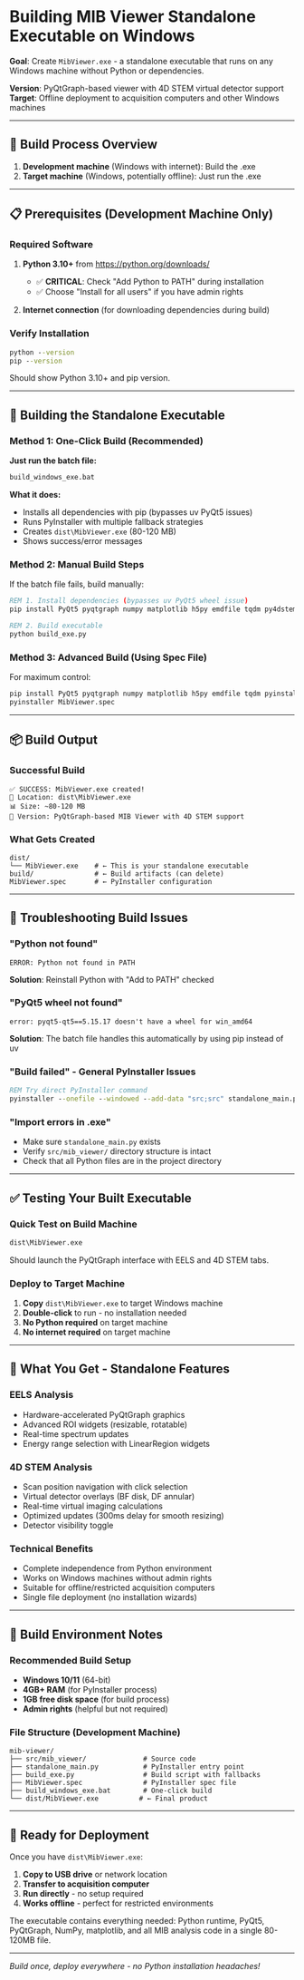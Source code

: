 # Building MIB Viewer Standalone Executable on Windows

**Goal**: Create `MibViewer.exe` - a standalone executable that runs on any Windows machine without Python or dependencies.

**Version**: PyQtGraph-based viewer with 4D STEM virtual detector support  
**Target**: Offline deployment to acquisition computers and other Windows machines

---

## 🎯 Build Process Overview

1. **Development machine** (Windows with internet): Build the .exe 
2. **Target machine** (Windows, potentially offline): Just run the .exe

---

## 📋 Prerequisites (Development Machine Only)

### Required Software
1. **Python 3.10+** from https://python.org/downloads/
   - ✅ **CRITICAL**: Check "Add Python to PATH" during installation
   - ✅ Choose "Install for all users" if you have admin rights

2. **Internet connection** (for downloading dependencies during build)

### Verify Installation
```cmd
python --version
pip --version
```
Should show Python 3.10+ and pip version.

---

## 🚀 Building the Standalone Executable

### Method 1: One-Click Build (Recommended)

**Just run the batch file:**
```cmd
build_windows_exe.bat
```

**What it does:**
- Installs all dependencies with pip (bypasses uv PyQt5 issues)
- Runs PyInstaller with multiple fallback strategies
- Creates `dist\MibViewer.exe` (80-120 MB)
- Shows success/error messages

### Method 2: Manual Build Steps

If the batch file fails, build manually:

```cmd
REM 1. Install dependencies (bypasses uv PyQt5 wheel issue)
pip install PyQt5 pyqtgraph numpy matplotlib h5py emdfile tqdm py4dstem pyinstaller

REM 2. Build executable
python build_exe.py
```

### Method 3: Advanced Build (Using Spec File)

For maximum control:
```cmd
pip install PyQt5 pyqtgraph numpy matplotlib h5py emdfile tqdm pyinstaller
pyinstaller MibViewer.spec
```

---

## 📦 Build Output

### Successful Build
```
✅ SUCCESS: MibViewer.exe created!
📍 Location: dist\MibViewer.exe
📊 Size: ~80-120 MB
🎯 Version: PyQtGraph-based MIB Viewer with 4D STEM support
```

### What Gets Created
```
dist/
└── MibViewer.exe    # ← This is your standalone executable
build/               # ← Build artifacts (can delete)
MibViewer.spec       # ← PyInstaller configuration
```

---

## 🔧 Troubleshooting Build Issues

### "Python not found"
```
ERROR: Python not found in PATH
```
**Solution**: Reinstall Python with "Add to PATH" checked

### "PyQt5 wheel not found" 
```
error: pyqt5-qt5==5.15.17 doesn't have a wheel for win_amd64
```
**Solution**: The batch file handles this automatically by using pip instead of uv

### "Build failed" - General PyInstaller Issues
```cmd
REM Try direct PyInstaller command
pyinstaller --onefile --windowed --add-data "src;src" standalone_main.py
```

### "Import errors in .exe"
- Make sure `standalone_main.py` exists
- Verify `src/mib_viewer/` directory structure is intact
- Check that all Python files are in the project directory

---

## ✅ Testing Your Built Executable

### Quick Test on Build Machine
```cmd
dist\MibViewer.exe
```
Should launch the PyQtGraph interface with EELS and 4D STEM tabs.

### Deploy to Target Machine
1. **Copy** `dist\MibViewer.exe` to target Windows machine
2. **Double-click** to run - no installation needed
3. **No Python required** on target machine
4. **No internet required** on target machine

---

## 🎯 What You Get - Standalone Features

### EELS Analysis
- Hardware-accelerated PyQtGraph graphics
- Advanced ROI widgets (resizable, rotatable)
- Real-time spectrum updates
- Energy range selection with LinearRegion widgets

### 4D STEM Analysis  
- Scan position navigation with click selection
- Virtual detector overlays (BF disk, DF annular)
- Real-time virtual imaging calculations
- Optimized updates (300ms delay for smooth resizing)
- Detector visibility toggle

### Technical Benefits
- Complete independence from Python environment
- Works on Windows machines without admin rights
- Suitable for offline/restricted acquisition computers
- Single file deployment (no installation wizards)

---

## 📝 Build Environment Notes

### Recommended Build Setup
- **Windows 10/11** (64-bit)
- **4GB+ RAM** (for PyInstaller process)
- **1GB free disk space** (for build process)
- **Admin rights** (helpful but not required)

### File Structure (Development Machine)
```
mib-viewer/
├── src/mib_viewer/              # Source code
├── standalone_main.py           # PyInstaller entry point  
├── build_exe.py                 # Build script with fallbacks
├── MibViewer.spec               # PyInstaller spec file
├── build_windows_exe.bat        # One-click build
└── dist/MibViewer.exe          # ← Final product
```

---

## 🚀 Ready for Deployment

Once you have `dist\MibViewer.exe`:

1. **Copy to USB drive** or network location
2. **Transfer to acquisition computer**  
3. **Run directly** - no setup required
4. **Works offline** - perfect for restricted environments

The executable contains everything needed: Python runtime, PyQt5, PyQtGraph, NumPy, matplotlib, and all MIB analysis code in a single 80-120MB file.

---

*Build once, deploy everywhere - no Python installation headaches!*